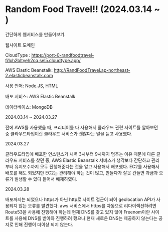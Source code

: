 # Random Food Travel!! (2024.03.14 ~ )
간단하게 웹서비스를 만들어보기.

웹사이트 도메인

CloudType : <https://port-0-randfoodtravel-fi1xh2bltyeh2cq.sel5.cloudtype.app/>

AWS Elastic Beanstalk: <http://RandFoodTravel.ap-northeast-2.elasticbeanstalk.com>

사용 언어: Node.JS, HTML

배포 서비스: AWS Elastic Beanstalk

데이터베이스: MongoDB


2024.03.14 ~ 2024.03.27

전에 AWS를 사용했을 때, 프리티어를 다 사용해서 클라우드 관련 사이트를 알아보던 중 클라우드타입이란 클라우드 서비스가 괜찮다는 말을 듣고 사용했다.

2024.03.27

클라우드타입에 배포한 인스턴스가 새벽 3시부터 9시까지 멈추는 이유 때문에 다른 클라우드 서비스를 찾던 중, AWS Elastic Beanstalk 서비스가 생각보다 간단하고 관리부터 유지보수까지 모두 진행해준다는 것을 알고 사용해서 배포했다. EC2를 사용해서 배포를 해도 되었지만 EC2는 관리해야 하는 것이 많고, 만들다가 잘못 건들면 과금과 오류가 발생할 수 있다 들어서 배제하였다.

2024.03.28

배포까지는 되었으나 https가 아닌 http로 사이트 접근이 되어 geolocation API가 사용되지 않는 오류를 발견했다. aws 서비스에서 https를 자동으로 리다이렉션하려면 Route53을 사용해 진행해야 하는데 현재 DNS를 갖고 있지 않아 Freenom이란 사이트를 사용해 DNS를 받아와 진행하려 했으나 현재 새로운 DNS는 제공하지 않는다는 공지로 인해 진행이 더이상 되지 않는다.

